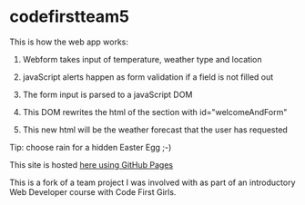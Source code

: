 # codefirstteam5
This is how the web app works:

1. Webform takes input of temperature, weather type and location

2. javaScript alerts happen as form validation if a field is not filled out

3. The form input is parsed to a javaScript DOM

4. This DOM rewrites the html of the section with id="welcomeAndForm" 

5. This new html will be the weather forecast that the user has requested

Tip: choose rain for a hidden Easter Egg ;-)

This site is hosted [here using GitHub Pages](https://github.com/yusuf3a50/weatherApp)

This is a fork of a team project I was involved with as part of an introductory Web Developer course with Code First Girls.